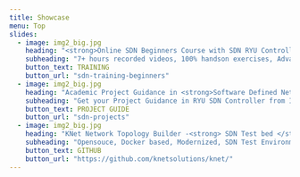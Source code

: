 ```yaml
---
title: Showcase
menu: Top
slides:
  - image: img2_big.jpg
    heading: "<strong>Online SDN Beginners Course with SDN RYU Controller</strong>"
    subheading: "7+ hours recorded videos, 100% handson exercises, Advanced Openflow concepts, SDN Application development(RYU Programming)"
    button_text: TRAINING
    button_url: "sdn-training-beginners"
  - image: img2_big.jpg
    heading: "Academic Project Guidance in <strong>Software Defined Networking </strong>.. !"
    subheading: "Get your Project Guidance in RYU SDN Controller from Industry professionals"
    button_text: PROJECT GUIDE
    button_url: "sdn-projects"  
  - image: img2_big.jpg
    heading: "KNet Network Topology Builder -<strong> SDN Test bed </strong>.. !"
    subheading: "Opensouce, Docker based, Modernized, SDN Test Environment.  Supports majororty of SDN Use cases"
    button_text: GITHUB
    button_url: "https://github.com/knetsolutions/knet/"
---
```



